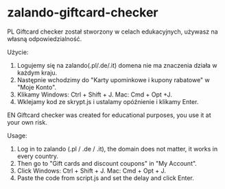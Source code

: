 # zalando-giftcard-checker
PL
Giftcard checker został stworzony w celach edukacyjnych, używasz na własną odpowiedzialność.


Użycie:
1. Logujemy się na zalando(.pl/.de/.it) domena nie ma znaczenia działa w każdym kraju.
2. Następnie wchodzimy do "Karty upominkowe i kupony rabatowe" w "Moje Konto".
3. Klikamy Windows: Ctrl + Shift + J. Mac: Cmd + Opt +J.
4. Wklejamy kod ze skrypt.js i ustalamy opóźnienie i klikamy Enter.

EN
Giftcard checker was created for educational purposes, you use it at your own risk.

Usage:
1. Log in to zalando (.pl / .de / .it), the domain does not matter, it works in every country.
2. Then go to "Gift cards and discount coupons" in "My Account".
3. Click Windows: Ctrl + Shift + J. Mac: Cmd + Opt + J.
4. Paste the code from script.js and set the delay and click Enter.
